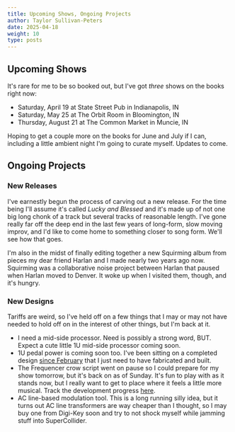 ```yaml
---
title: Upcoming Shows, Ongoing Projects
author: Taylor Sullivan-Peters
date: 2025-04-18
weight: 10
type: posts
---
```


## Upcoming Shows

It's rare for me to be so booked out, but I've got *three* shows on the books right now: 
- Saturday, April 19 at State Street Pub in Indianapolis, IN
- Saturday, May 25 at The Orbit Room in Bloomington, IN
- Thursday, August 21 at The Common Market in Muncie, IN

Hoping to get a couple more on the books for June and July if I can, including a little ambient night I'm going to curate myself. Updates to come. 

## Ongoing Projects

### New Releases
I've earnestly begun the process of carving out a new release. For the time being I'll assume it's called *Lucky and Blessed* and it's made up of not one big long chonk of a track but several tracks of reasonable length. I've gone really far off the deep end in the last few years of long-form, slow moving improv, and I'd like to come home to something closer to song form. We'll see how that goes. 

I'm also in the midst of finally editing together a new Squirming album from pieces my dear friend Harlan and I made nearly two years ago now. Squirming was a collaborative noise project between Harlan that paused when Harlan moved to Denver. It woke up when I visited them, though, and it's hungry. 

### New Designs
Tariffs are weird, so I've held off on a few things that I may or may not have needed to hold off on in the interest of other things, but I'm back at it. 

- I need a mid-side processor. Need is possibly a strong word, BUT. Expect a cute little 1U mid-side processor coming soon. 
- 1U pedal power is coming soon too. I've been sitting on a completed design [since February](https://eyewool.international/posts/2025-02-06/) that I just need to have fabricated and built. 
- The Frequencer crow script went on pause so I could prepare for my show tomorrow, but it's back on as of Sunday. It's fun to play with as it stands now, but I really want to get to place where it feels a little more musical. Track the development progress [here](https://github.com/peterstaylor/Frequencer). 
- AC line-based modulation tool. This is a long running silly idea, but it turns out AC line transformers are way cheaper than I thought, so I may buy one from Digi-Key soon and try to not shock myself while jamming stuff into SuperCollider. 
